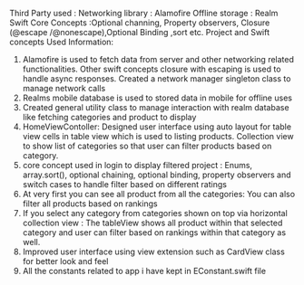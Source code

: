 Third Party used :
Networking library : Alamofire
Offline storage : Realm
Swift Core Concepts :Optional channing, Property observers, Closure (@escape /@nonescape),Optional Binding ,sort etc.
Project and Swift concepts Used Information:
1. Alamofire is used  to fetch data from server  and other networking related functionalities. Other swift concepts  closure with escaping is used  to handle async responses. Created a network manager singleton class to manage network calls
2. Realms mobile database is used to stored data in mobile for offline uses
3. Created general utility class to manage interaction with realm database like fetching categories and product to display
4. HomeViewContoller: Designed user interface using auto layout for table view cells in table view which is used to listing products. Collection view to show list of categories so that user can filter products based on category.
5. core concept used in login to display filtered project : Enums, array.sort(), optional chaining, optional binding, property observers and switch cases to handle filter based on different ratings
5. At very first you can see all product from all the categories: You can also filter all products based on rankings
6. If you select any category from categories shown on top via horizontal collection view : The tableView shows all product within that selected category and user can filter based on rankings within that category as well.
7. Improved user interface using view extension such as CardView class for better look and feel
8. All the constants related to app i have kept in EConstant.swift file







